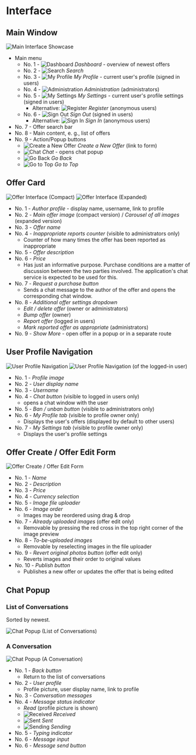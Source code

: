 # Interface

## Main Window

![Main Interface Showcase](images/main.png)

* Main menu
    * No. 1 - ![Dashboard](https://github.com/encharm/Font-Awesome-SVG-PNG/raw/master/black/png/24/home.png) *Dashboard* - overview of newest offers
    * No. 2 - ![Search](https://github.com/encharm/Font-Awesome-SVG-PNG/raw/master/black/png/24/search.png) *Search* 
    * No. 3 - ![My Profile](https://github.com/encharm/Font-Awesome-SVG-PNG/raw/master/black/png/24/user.png) *My Profile* - current user's profile (signed in users)
    * No. 4 - ![Administration](https://github.com/encharm/Font-Awesome-SVG-PNG/raw/master/black/png/24/flag.png) *Administration* (administrators)
    * No. 5 - ![My Settings](https://github.com/encharm/Font-Awesome-SVG-PNG/raw/master/black/png/24/cog.png) *My Settings* - current user's profile settings  (signed in users)
        * Alternative: ![Register](https://github.com/encharm/Font-Awesome-SVG-PNG/raw/master/black/png/24/user-plus.png) *Register* (anonymous users)
    * No. 6 - ![Sign Out](https://github.com/encharm/Font-Awesome-SVG-PNG/raw/master/black/png/24/sign-out.png) *Sign Out* (signed in users)
        * Alternative: ![Sign In](https://github.com/encharm/Font-Awesome-SVG-PNG/raw/master/black/png/24/sign-in.png) *Sign In* (anonymous users)
* No. 7 - Offer search bar
* No. 8 - Main content, e. g., list of offers
* No. 9 - Action/Popup buttons
    * ![Create a New Offer](https://github.com/encharm/Font-Awesome-SVG-PNG/raw/master/black/png/24/plus.png) *Create a New Offer* (link to form)
    * ![Chat](https://github.com/encharm/Font-Awesome-SVG-PNG/raw/master/black/png/24/comment.png) *Chat* - opens chat popup
    * ![Go Back](https://github.com/encharm/Font-Awesome-SVG-PNG/raw/master/black/png/24/chevron-left.png) *Go Back*
    * ![Go to Top](https://github.com/encharm/Font-Awesome-SVG-PNG/raw/master/black/png/24/chevron-up.png) *Go to Top*

## Offer Card

![Offer Interface (Compact)](images/offer.png)
![Offer Interface (Expanded)](images/offer_large.png)

* No. 1 - *Author profile* - display name, username, link to profile
* No. 2 - *Main offer image* (compact version) / *Carousel of all images* (expanded version)
* No. 3 - *Offer name*
* No. 4 - *Inappropriate reports counter* (visible to administrators only)
    * Counter of how many times the offer has been reported as inappropriate
* No. 5 - *Offer description*
* No. 6 - *Price*
    * Has just an informative purpose. Purchase conditions are a matter of discussion between the two parties involved. The application's chat service is expected to be used for this.
* No. 7 - *Request a purchase button*
    * Sends a chat message to the author of the offer and opens the corresponding chat window.
* No. 8 - *Additional offer settings dropdown*
    * *Edit / delete offer* (owner or administrators)
    * *Bump offer* (owner)
    * *Report offer* (logged in users)
    * *Mark reported offer as appropriate* (administrators)
* No. 9 - *Show More* - open offer in a popup or in a separate route

## User Profile Navigation

![User Profile Navigation](images/user_navigation.png)
![User Profile Navigation (of the logged-in user)](images/user_navigation_this.png)

* No. 1 - *Profile image*
* No. 2 - *User display name*
* No. 3 - *Username*
* No. 4 - *Chat button* (visible to logged in users only)
    * opens a chat window with the user
* No. 5 - *Ban / unban button* (visible to administrators only)
* No. 6 - *My Profile tab* (visible to profile owner only)
    * Displays the user's offers (displayed by default to other users)
* No. 7 - *My Settings tab* (visible to profile owner only)
    * Displays the user's profile settings

## Offer Create / Offer Edit Form

![Offer Create / Offer Edit Form](images/offer_form.png)

* No. 1 - *Name*
* No. 2 - *Description*
* No. 3 - *Price*
* No. 4 - *Currency selection*
* No. 5 - *Image file uploader*
* No. 6 - *Image order*
    * Images may be reordered using drag & drop
* No. 7 - *Already uploaded images* (offer edit only)
    * Removable by pressing the red cross in the top right corner of the image preview
* No. 8 - *To-be-uploaded images*
    * Removable by reselecting images in the file uploader
* No. 9 - *Revert original photos button* (offer edit only)
    * Reverts images and their order to original values
* No. 10 - *Publish button*
    * Publishes a new offer or updates the offer that is being edited

## Chat Popup

### List of Conversations

Sorted by newest.

![Chat Popup (List of Conversations)](images/chat_conversations.png)

### A Conversation

![Chat Popup (A Conversation)](images/chat_user.png)

* No. 1 - *Back button*
    * Return to the list of conversations
* No. 2 - *User profile* 
    * Profile picture, user display name, link to profile
* No. 3 - *Conversation messages* 
* No. 4 - *Message status indicator* 
    * *Read* (profile picture is shown)
    * ![Received](https://github.com/encharm/Font-Awesome-SVG-PNG/raw/master/black/png/24/check-circle.png) *Received*
    * ![Sent](https://github.com/encharm/Font-Awesome-SVG-PNG/raw/master/black/png/24/check-circle-o.png) *Sent*
    * ![Sending](https://github.com/encharm/Font-Awesome-SVG-PNG/raw/master/black/png/24/circle-o.png) *Sending*
* No. 5 - *Typing indicator* 
* No. 6 - *Message input* 
* No. 6 - *Message send button*


